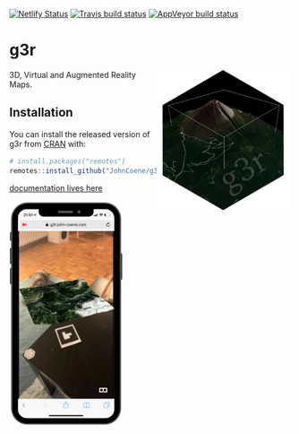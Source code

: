<!-- badges: start -->
[![Netlify Status](https://api.netlify.com/api/v1/badges/73ec6fdc-8da9-4b43-a361-f8ac7d5c9441/deploy-status)](https://app.netlify.com/sites/g3r/deploys)
[![Travis build status](https://travis-ci.org/JohnCoene/g3r.svg?branch=master)](https://travis-ci.org/JohnCoene/g3r)
[![AppVeyor build status](https://ci.appveyor.com/api/projects/status/github/JohnCoene/g3r?branch=master&svg=true)](https://ci.appveyor.com/project/JohnCoene/g3r)
<!-- badges: end -->

# g3r

<img src="./man/figures/logo.png" align="right" height="250px">

3D, Virtual and Augmented Reality Maps.

## Installation

You can install the released version of g3r from [CRAN](https://CRAN.R-project.org) with:

``` r
# install.packages("remotes")
remotes::install_github("JohnCoene/g3r")
```

[documentation lives here](https://g3r.john-coene.com)

<img src="./man/figures/ar.png" height="400px">
